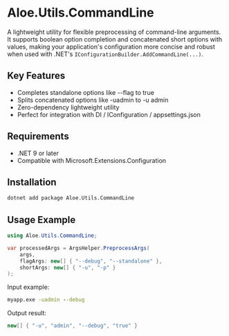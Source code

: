 # Aloe.Utils.CommandLine

A lightweight utility for flexible preprocessing of command-line arguments. It supports boolean option completion and concatenated short options with values, making your application's configuration more concise and robust when used with .NET's `IConfigurationBuilder.AddCommandLine(...)`.

## Key Features

* Completes standalone options like --flag to true
* Splits concatenated options like -uadmin to -u admin
* Zero-dependency lightweight utility
* Perfect for integration with DI / IConfiguration / appsettings.json

## Requirements

* .NET 9 or later
* Compatible with Microsoft.Extensions.Configuration

## Installation

```cmd
dotnet add package Aloe.Utils.CommandLine
```

## Usage Example

```csharp
using Aloe.Utils.CommandLine;

var processedArgs = ArgsHelper.PreprocessArgs(
    args,
    flagArgs: new[] { "--debug", "--standalone" },
    shortArgs: new[] { "-u", "-p" }
);
```

Input example:
```cmd
myapp.exe -uadmin --debug
```

Output result:
```csharp
new[] { "-u", "admin", "--debug", "true" }
```
